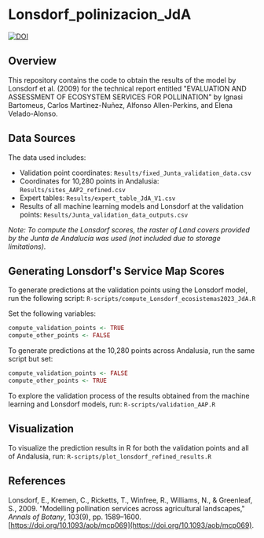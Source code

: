# Lonsdorf_polinizacion_JdA 
[![DOI](https://zenodo.org/badge/808569499.svg)](https://zenodo.org/doi/10.5281/zenodo.11474934)

## Overview

This repository contains the code to obtain the results of the model by Lonsdorf et al. (2009) for the technical report entitled "EVALUATION AND ASSESSMENT OF ECOSYSTEM SERVICES FOR POLLINATION" by Ignasi Bartomeus, Carlos Martinez-Nuñez, Alfonso Allen-Perkins, and Elena Velado-Alonso.

## Data Sources

The data used includes:
- Validation point coordinates: `Results/fixed_Junta_validation_data.csv`
- Coordinates for 10,280 points in Andalusia: `Results/sites_AAP2_refined.csv`
- Expert tables: `Results/expert_table_JdA_V1.csv`
- Results of all machine learning models and Lonsdorf at the validation points: `Results/Junta_validation_data_outputs.csv`

*Note: To compute the Lonsdorf scores, the raster of Land covers provided by the Junta de Andalucía was used (not included due to storage limitations).*

## Generating Lonsdorf's Service Map Scores

To generate predictions at the validation points using the Lonsdorf model, run the following script: `R-scripts/compute_Lonsdorf_ecosistemas2023_JdA.R`

Set the following variables:
```r
compute_validation_points <- TRUE
compute_other_points <- FALSE
```

To generate predictions at the 10,280 points across Andalusia, run the same script but set:

```r
compute_validation_points <- FALSE
compute_other_points <- TRUE
```

To explore the validation process of the results obtained from the machine learning and Lonsdorf models, run: `R-scripts/validation_AAP.R`

## Visualization

To visualize the prediction results in R for both the validation points and all of Andalusia, run: `R-scripts/plot_lonsdorf_refined_results.R`

## References

Lonsdorf, E., Kremen, C., Ricketts, T., Winfree, R., Williams, N., & Greenleaf, S., 2009. "Modelling pollination services across agricultural landscapes," *Annals of Botany*, 103(9), pp. 1589–1600. [https://doi.org/10.1093/aob/mcp069](https://doi.org/10.1093/aob/mcp069).
